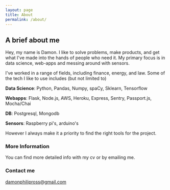 ```yaml
---
layout: page
title: About
permalink: /about/
---
```


## A brief about me

Hey, my name is Damon. I like to solve problems, make products, and get what I've made into the hands
of people who need it. My primary focus is in data science, web-apps and messing around with sensors.

I've worked in a range of fields, including finance, energy, and law. Some of the tech I like to use includes (but not limited to)

**Data Science**: Python, Pandas, Numpy, spaCy, Sklearn, Tensorflow

**Webapps**: Flask, Node.js, AWS, Heroku, Express, Sentry, Passport.js, Mocha/Chai

**DB**: Postgresql, Mongodb

**Sensors**: Raspberry pi's, arduino's


However I always make it a priority to find the right tools for the project.
### More Information

You can find more detailed info with my cv or by emailing me.
### Contact me

[damonphilipross@gmail.com](mailto:damonphilipross@gmail.com)
